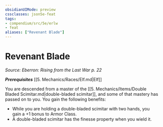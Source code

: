 ```yaml
---
obsidianUIMode: preview
cssclasses: json5e-feat
tags:
- compendium/src/5e/erlw
- feat
aliases: ["Revenant Blade"]
---
```

# Revenant Blade
*Source: Eberron: Rising from the Last War p. 22*  

***Prerequisites*** [[5. Mechanics/Races/Elf.md\|Elf]]

You are descended from a master of the [[5. Mechanics/Items/Double Bladed Scimitar.md\|double-bladed scimitar]], and some of that mastery has passed on to you. You gain the following benefits:

- While you are holding a double-bladed scimitar with two hands, you gain a +1 bonus to Armor Class.  
- A double-bladed scimitar has the finesse property when you wield it.